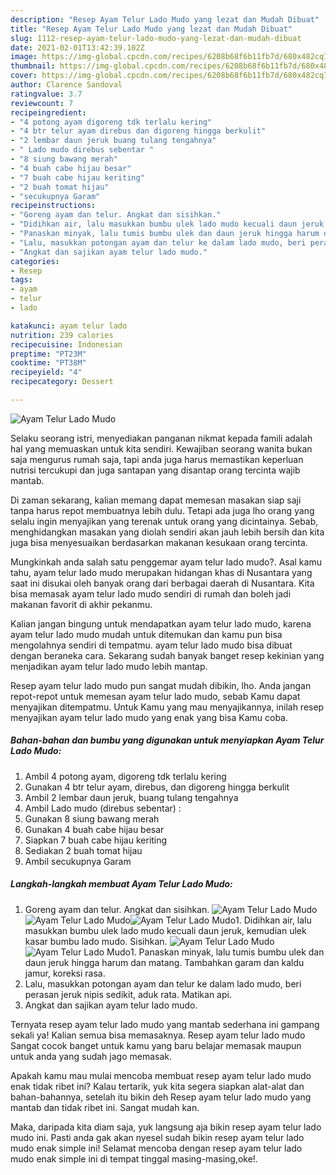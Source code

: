 ```yaml
---
description: "Resep Ayam Telur Lado Mudo yang lezat dan Mudah Dibuat"
title: "Resep Ayam Telur Lado Mudo yang lezat dan Mudah Dibuat"
slug: 1112-resep-ayam-telur-lado-mudo-yang-lezat-dan-mudah-dibuat
date: 2021-02-01T13:42:39.102Z
image: https://img-global.cpcdn.com/recipes/6208b68f6b11fb7d/680x482cq70/ayam-telur-lado-mudo-foto-resep-utama.jpg
thumbnail: https://img-global.cpcdn.com/recipes/6208b68f6b11fb7d/680x482cq70/ayam-telur-lado-mudo-foto-resep-utama.jpg
cover: https://img-global.cpcdn.com/recipes/6208b68f6b11fb7d/680x482cq70/ayam-telur-lado-mudo-foto-resep-utama.jpg
author: Clarence Sandoval
ratingvalue: 3.7
reviewcount: 7
recipeingredient:
- "4 potong ayam digoreng tdk terlalu kering"
- "4 btr telur ayam direbus dan digoreng hingga berkulit"
- "2 lembar daun jeruk buang tulang tengahnya"
- " Lado mudo direbus sebentar "
- "8 siung bawang merah"
- "4 buah cabe hijau besar"
- "7 buah cabe hijau keriting"
- "2 buah tomat hijau"
- "secukupnya Garam"
recipeinstructions:
- "Goreng ayam dan telur. Angkat dan sisihkan."
- "Didihkan air, lalu masukkan bumbu ulek lado mudo kecuali daun jeruk, kemudian ulek kasar bumbu lado mudo. Sisihkan."
- "Panaskan minyak, lalu tumis bumbu ulek dan daun jeruk hingga harum dan matang. Tambahkan garam dan kaldu jamur, koreksi rasa."
- "Lalu, masukkan potongan ayam dan telur ke dalam lado mudo, beri perasan jeruk nipis sedikit, aduk rata. Matikan api."
- "Angkat dan sajikan ayam telur lado mudo."
categories:
- Resep
tags:
- ayam
- telur
- lado

katakunci: ayam telur lado 
nutrition: 239 calories
recipecuisine: Indonesian
preptime: "PT23M"
cooktime: "PT38M"
recipeyield: "4"
recipecategory: Dessert

---
```



![Ayam Telur Lado Mudo](https://img-global.cpcdn.com/recipes/6208b68f6b11fb7d/680x482cq70/ayam-telur-lado-mudo-foto-resep-utama.jpg)

Selaku seorang istri, menyediakan panganan nikmat kepada famili adalah hal yang memuaskan untuk kita sendiri. Kewajiban seorang  wanita bukan saja mengurus rumah saja, tapi anda juga harus memastikan keperluan nutrisi tercukupi dan juga santapan yang disantap orang tercinta wajib mantab.

Di zaman  sekarang, kalian memang dapat memesan masakan siap saji tanpa harus repot membuatnya lebih dulu. Tetapi ada juga lho orang yang selalu ingin menyajikan yang terenak untuk orang yang dicintainya. Sebab, menghidangkan masakan yang diolah sendiri akan jauh lebih bersih dan kita juga bisa menyesuaikan berdasarkan makanan kesukaan orang tercinta. 



Mungkinkah anda salah satu penggemar ayam telur lado mudo?. Asal kamu tahu, ayam telur lado mudo merupakan hidangan khas di Nusantara yang saat ini disukai oleh banyak orang dari berbagai daerah di Nusantara. Kita bisa memasak ayam telur lado mudo sendiri di rumah dan boleh jadi makanan favorit di akhir pekanmu.

Kalian jangan bingung untuk mendapatkan ayam telur lado mudo, karena ayam telur lado mudo mudah untuk ditemukan dan kamu pun bisa mengolahnya sendiri di tempatmu. ayam telur lado mudo bisa dibuat dengan beraneka cara. Sekarang sudah banyak banget resep kekinian yang menjadikan ayam telur lado mudo lebih mantap.

Resep ayam telur lado mudo pun sangat mudah dibikin, lho. Anda jangan repot-repot untuk memesan ayam telur lado mudo, sebab Kamu dapat menyajikan ditempatmu. Untuk Kamu yang mau menyajikannya, inilah resep menyajikan ayam telur lado mudo yang enak yang bisa Kamu coba.

<!--inarticleads1-->

##### Bahan-bahan dan bumbu yang digunakan untuk menyiapkan Ayam Telur Lado Mudo:

1. Ambil 4 potong ayam, digoreng tdk terlalu kering
1. Gunakan 4 btr telur ayam, direbus, dan digoreng hingga berkulit
1. Ambil 2 lembar daun jeruk, buang tulang tengahnya
1. Ambil  Lado mudo (direbus sebentar) :
1. Gunakan 8 siung bawang merah
1. Gunakan 4 buah cabe hijau besar
1. Siapkan 7 buah cabe hijau keriting
1. Sediakan 2 buah tomat hijau
1. Ambil secukupnya Garam




<!--inarticleads2-->

##### Langkah-langkah membuat Ayam Telur Lado Mudo:

1. Goreng ayam dan telur. Angkat dan sisihkan.
<img src="https://img-global.cpcdn.com/steps/c3c1e03bf1fa0cc8/160x128cq70/ayam-telur-lado-mudo-langkah-memasak-1-foto.jpg" alt="Ayam Telur Lado Mudo"><img src="https://img-global.cpcdn.com/steps/b6e01d2e9e9d1e10/160x128cq70/ayam-telur-lado-mudo-langkah-memasak-1-foto.jpg" alt="Ayam Telur Lado Mudo"><img src="https://img-global.cpcdn.com/steps/8ed989e194cda69d/160x128cq70/ayam-telur-lado-mudo-langkah-memasak-1-foto.jpg" alt="Ayam Telur Lado Mudo">1. Didihkan air, lalu masukkan bumbu ulek lado mudo kecuali daun jeruk, kemudian ulek kasar bumbu lado mudo. Sisihkan.
<img src="https://img-global.cpcdn.com/steps/cfd43b7ccbddb962/160x128cq70/ayam-telur-lado-mudo-langkah-memasak-2-foto.jpg" alt="Ayam Telur Lado Mudo"><img src="https://img-global.cpcdn.com/steps/006bdce8d2f009be/160x128cq70/ayam-telur-lado-mudo-langkah-memasak-2-foto.jpg" alt="Ayam Telur Lado Mudo">1. Panaskan minyak, lalu tumis bumbu ulek dan daun jeruk hingga harum dan matang. Tambahkan garam dan kaldu jamur, koreksi rasa.
1. Lalu, masukkan potongan ayam dan telur ke dalam lado mudo, beri perasan jeruk nipis sedikit, aduk rata. Matikan api.
1. Angkat dan sajikan ayam telur lado mudo.




Ternyata resep ayam telur lado mudo yang mantab sederhana ini gampang sekali ya! Kalian semua bisa memasaknya. Resep ayam telur lado mudo Sangat cocok banget untuk kamu yang baru belajar memasak maupun untuk anda yang sudah jago memasak.

Apakah kamu mau mulai mencoba membuat resep ayam telur lado mudo enak tidak ribet ini? Kalau tertarik, yuk kita segera siapkan alat-alat dan bahan-bahannya, setelah itu bikin deh Resep ayam telur lado mudo yang mantab dan tidak ribet ini. Sangat mudah kan. 

Maka, daripada kita diam saja, yuk langsung aja bikin resep ayam telur lado mudo ini. Pasti anda gak akan nyesel sudah bikin resep ayam telur lado mudo enak simple ini! Selamat mencoba dengan resep ayam telur lado mudo enak simple ini di tempat tinggal masing-masing,oke!.

